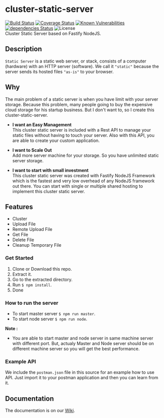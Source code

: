 # cluster-static-server
[![Build Status](https://travis-ci.com/aalfiann/cluster-static-server.svg?branch=master)](https://travis-ci.com/aalfiann/cluster-static-server)
[![Coverage Status](https://coveralls.io/repos/github/aalfiann/cluster-static-server/badge.svg?branch=master)](https://coveralls.io/github/aalfiann/cluster-static-server?branch=master)
[![Known Vulnerabilities](https://snyk.io//test/github/aalfiann/cluster-static-server/badge.svg?targetFile=package.json)](https://snyk.io//test/github/aalfiann/cluster-static-server?targetFile=package.json)
[![dependencies Status](https://david-dm.org/aalfiann/cluster-static-server/status.svg)](https://david-dm.org/aalfiann/cluster-static-server)
![License](https://img.shields.io/github/license/aalfiann/cluster-static-server)  
Cluster Static Server based on Fastify NodeJS.

## Description
`Static Server` is a static web server, or stack, consists of a computer (hardware) with an HTTP server (software). We call it `"static"` because the server sends its hosted files `"as-is"` to your browser.

## Why
The main problem of a static server is when you have limit with your server storage. Because this problem, many people going to buy the expensive cloud storage for his startup business. But I don't want to, so I create this cluster-static-server.

- **I want an Easy Management**  
  This cluster static server is included with a Rest API to manage your static files without having to touch your server. Also with this API, you are able to create your custom application.

- **I want to Scale Out**  
  Add more server machine for your storage. So you have unlimited static server storage.

- **I want to start with small investment**  
  This cluster static server was created with Fastify NodeJS Framework which is the fastest and very low overhead of any NodeJS framework out there. You can start with single or multiple shared hosting to implement this cluster static server.

## Features
- Cluster
- Upload File
- Remote Upload File
- Get File
- Delete File
- Cleanup Temporary File

### Get Started
1. Clone or Download this repo.
2. Extract it.
3. Go to the extracted directory.
4. Run `$ npm install`.
5. Done

### How to run the server
- To start master server `$ npm run master`.
- To start node server `$ npm run node`.

**Note :**
- You are able to start master and node server in same machine server with different port. But, actualy Master and Node server should be on different machine server so you will get the best performance.

### Example API
We include the `postman.json` file in this source for an example how to use API. Just import it to your postman application and then you can learn from it.

## Documentation
The documentation is on our [Wiki](https://github.com/aalfiann/cluster-static-server/wiki). 